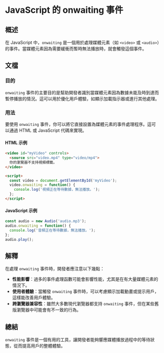 <!--
Meta Description: # JavaScript 的 onwaiting 事件 ## 概述 在 JavaScript 中，`onwaiting` 是一個用於處理媒體元素（如 `<video>` 或 `<audio>`）的事件。當媒體元素因為需要緩衝而暫時無法播放時，就會觸發這個事件。 ## 文檔 ### 目的 `onwai...
Meta Keywords: onwaiting, video, audio, javascript, html
-->

# JavaScript 的 onwaiting 事件

## 概述
在 JavaScript 中，`onwaiting` 是一個用於處理媒體元素（如 `<video>` 或 `<audio>`）的事件。當媒體元素因為需要緩衝而暫時無法播放時，就會觸發這個事件。

## 文檔
### 目的
`onwaiting` 事件的主要目的是幫助開發者識別當媒體元素因為數據未能及時到達而暫停播放的情況。這可以用於優化用戶體驗，如顯示加載指示器或進行其他處理。

### 用法
要使用 `onwaiting` 事件，你可以將它直接設置為媒體元素的事件處理程序。這可以通過 HTML 或 JavaScript 代碼來實現。

#### HTML 示例
```html
<video id="myVideo" controls>
  <source src="video.mp4" type="video/mp4">
  你的瀏覽器不支持視頻標籤。
</video>

<script>
  const video = document.getElementById('myVideo');
  video.onwaiting = function() {
    console.log('視頻正在等待數據，無法播放。');
  };
</script>
```

#### JavaScript 示例
```javascript
const audio = new Audio('audio.mp3');
audio.onwaiting = function() {
  console.log('音頻正在等待數據，無法播放。');
};
audio.play();
```

## 解釋
在處理 `onwaiting` 事件時，開發者應注意以下幾點：

- **性能影響**：過多的事件處理函數可能會影響性能，尤其是在有大量媒體元素的情況下。
- **使用者體驗**：當觸發 `onwaiting` 事件時，可以考慮顯示加載動畫或提示用戶，這樣能改善用戶體驗。
- **跨瀏覽器兼容性**：雖然大多數現代瀏覽器都支持 `onwaiting` 事件，但在某些舊版瀏覽器中可能會有不一致的行為。

## 總結
`onwaiting` 事件是一個有用的工具，讓開發者能夠響應媒體播放過程中的等待狀態，從而提高用戶的整體體驗。